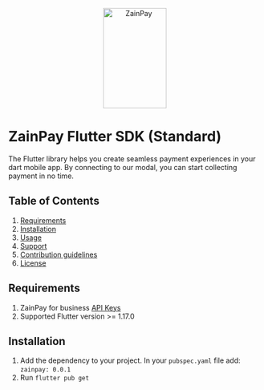 <p align="center">  
   <img title="ZainPay" height="200" src="https://flutterwave.com/images/logo/full.svg" width="50%"/>
</p>  

# ZainPay Flutter SDK (Standard)

The Flutter library helps you create seamless payment experiences in your dart mobile app. By connecting to our modal, you can start collecting payment in no time.


## Table of Contents

1. [Requirements](#requirements)
2. [Installation](#installation)
3. [Usage](#usage)
4. [Support](#support)
5. [Contribution guidelines](#contribution-guidelines)
6. [License](#license)

## Requirements

1. ZainPay for business [API Keys](https://https://zainpay.ng/developers)
2. Supported Flutter version >= 1.17.0


## Installation

1. Add the dependency to your project. In your `pubspec.yaml` file add: `zainpay: 0.0.1`
2. Run `flutter pub get`
